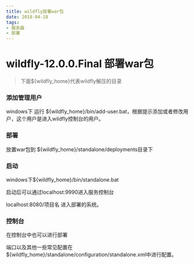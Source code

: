 ```yaml
---
title: wildfly部署war包
date: 2018-04-18
tags: 
- 服务器
- 部署
---
```

# wildfly-12.0.0.Final 部署war包

> 下面${wildfly_home}代表wildfly解压的目录

### 添加管理用户

windows下 运行 ${wildfly_home}/bin/add-user.bat，根据提示添加或者修改用户，这个用户是进入wildfly控制台的用户。


### 部署

放置war包到 ${wildfly_home}/standalone/deployments目录下


### 启动

windows下${wildfly_home}/bin/standalone.bat


启动后可以通过localhost:9990进入服务控制台

localhost:8080/项目名 进入部署的系统。


### 控制台

在控制台中也可以进行部署

端口以及其他一些常见配置在${wildfly_home}/standalone/configuration/standalone.xml中进行配置。

